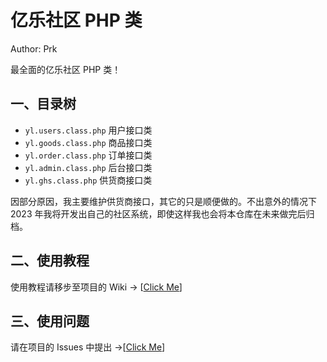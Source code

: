 # 亿乐社区 PHP 类
Author: Prk

最全面的亿乐社区 PHP 类！

## 一、目录树

- `yl.users.class.php` 用户接口类
- `yl.goods.class.php` 商品接口类
- `yl.order.class.php` 订单接口类
- `yl.admin.class.php` 后台接口类
- `yl.ghs.class.php` 供货商接口类

因部分原因，我主要维护供货商接口，其它的只是顺便做的。不出意外的情况下 2023 年我将开发出自己的社区系统，即使这样我也会将本仓库在未来做完后归档。

## 二、使用教程

使用教程请移步至项目的 Wiki -> [[Click Me](https://github.com/BiliPrk/yile/wiki)]

## 三、使用问题

请在项目的 Issues 中提出 ->[[Click Me](https://github.com/BiliPrk/yile/issues)]
